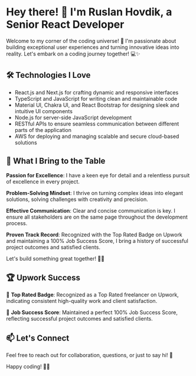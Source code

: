 # Hey there! 👋 I'm Ruslan Hovdik, a Senior React Developer

Welcome to my corner of the coding universe! 🚀 I'm passionate about building exceptional user experiences and turning innovative ideas into reality. Let's embark on a coding journey together! 💻✨

## 🛠️ Technologies I Love

- React.js and Next.js for crafting dynamic and responsive interfaces
- TypeScript and JavaScript for writing clean and maintainable code
- Material UI, Chakra UI, and React Bootstrap for designing sleek and intuitive UI components
- Node.js for server-side JavaScript development
- RESTful APIs to ensure seamless communication between different parts of the application
- AWS for deploying and managing scalable and secure cloud-based solutions

## 🚀 What I Bring to the Table

**Passion for Excellence**: I have a keen eye for detail and a relentless pursuit of excellence in every project.

**Problem-Solving Mindset**: I thrive on turning complex ideas into elegant solutions, solving challenges with creativity and precision.

**Effective Communication**: Clear and concise communication is key. I ensure all stakeholders are on the same page throughout the development process.

**Proven Track Record**: Recognized with the Top Rated Badge on Upwork and maintaining a 100% Job Success Score, I bring a history of successful project outcomes and satisfied clients.

Let's build something great together! 🚧🌟

## 🏆 Upwork Success

🌟 **Top Rated Badge**: Recognized as a Top Rated freelancer on Upwork, indicating consistent high-quality work and client satisfaction.

💯 **Job Success Score**: Maintained a perfect 100% Job Success Score, reflecting successful project outcomes and satisfied clients.

## 📫 Let's Connect

Feel free to reach out for collaboration, questions, or just to say hi! 🤝

Happy coding! 🚀✨

<!---
usphantomlancer/usphantomlancer is a ✨ special ✨ repository because its `README.md` (this file) appears on your GitHub profile.
You can click the Preview link to take a look at your changes.
--->
